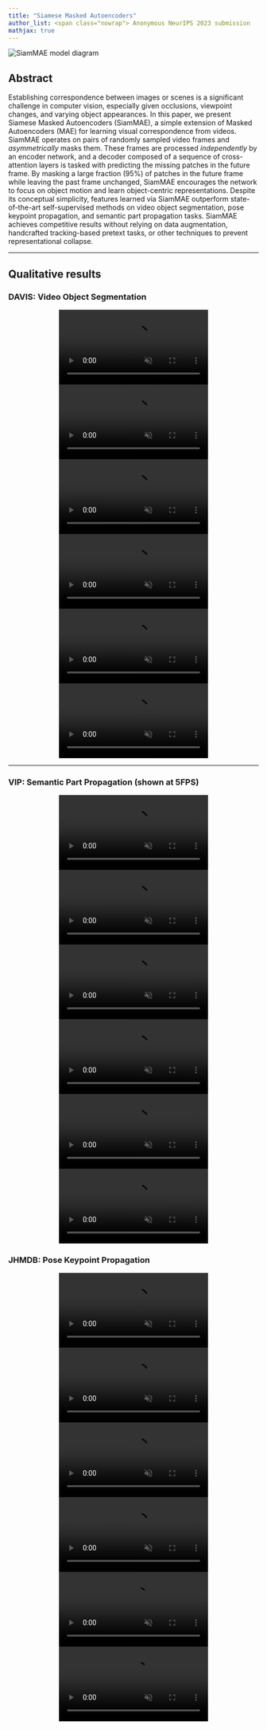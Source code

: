 ```yaml
---
title: "Siamese Masked Autoencoders"
author_list: <span class="nowrap"> Anonymous NeurIPS 2023 submission
mathjax: true
---
```

![SiamMAE model diagram](resources/model.png)


## Abstract

Establishing correspondence between images or scenes is a significant challenge in computer vision, especially given occlusions, viewpoint changes, and varying object appearances. In this paper, we present Siamese Masked Autoencoders (SiamMAE), a simple extension of Masked Autoencoders (MAE) for learning visual correspondence from videos. SiamMAE operates on pairs of randomly sampled video frames and *asymmetrically* masks them. These frames are processed *independently* by an encoder network, and a decoder composed of a sequence of cross-attention layers is tasked with predicting the missing patches in the future frame. By masking a large fraction (95%) of patches in the future frame while leaving the past frame unchanged, SiamMAE encourages the network to focus on object motion and learn object-centric representations. Despite its conceptual simplicity, features learned via SiamMAE outperform state-of-the-art self-supervised methods on video object segmentation, pose keypoint propagation, and semantic part propagation tasks. SiamMAE achieves competitive results without relying on data augmentation, handcrafted tracking-based pretext tasks, or other techniques to prevent representational collapse.

---

## Qualitative results

### DAVIS: Video Object Segmentation 
<div style="text-align: center">
	<video class="results_video_256" playsinline autoplay muted loop>
		  <source src="resources/davis/blackswan.mp4" type='video/mp4'>
		  <!-- <source src="resources/bair/bair_indiv_0_sfri.mp4" type='video/mp4'> -->
		  <source src="resources/davis/blackswan.webm" type='video/webm'>
		  Your browser does not support the video tag.
	</video>	
	<video class="results_video_256" playsinline autoplay muted loop>
		  <source src="resources/davis/breakdance.mp4" type='video/mp4'>
		  <!-- <source src="resources/bair/bair_indiv_0_sfri.mp4" type='video/mp4'> -->
		  <source src="resources/davis/breakdance.webm" type='video/webm'>
		  Your browser does not support the video tag.
	</video>
	<video class="results_video_256" playsinline autoplay muted loop>
		  <source src="resources/davis/libby.mp4" type='video/mp4'>
		  <!-- <source src="resources/bair/bair_indiv_0_sfri.mp4" type='video/mp4'> -->
		  <source src="resources/davis/libby.webm" type='video/webm'>
		  Your browser does not support the video tag.
	</video>
	<video class="results_video_256" playsinline autoplay muted loop>
		  <source src="resources/davis/horsejump-high.mp4" type='video/mp4'>
		  <!-- <source src="resources/bair/bair_indiv_0_sfri.mp4" type='video/mp4'> -->
		  <source src="resources/davis/horsejump-high.webm" type='video/webm'>
		  Your browser does not support the video tag.
	</video>
	<video class="results_video_256" playsinline autoplay muted loop>
		  <source src="resources/davis/lab-coat.mp4" type='video/mp4'>
		  <!-- <source src="resources/bair/bair_indiv_0_sfri.mp4" type='video/mp4'> -->
		  <source src="resources/davis/lab-coat.webm" type='video/webm'>
		  Your browser does not support the video tag.
	</video>
	<video class="results_video_256" playsinline autoplay muted loop>
		  <source src="resources/davis/parkour.mp4" type='video/mp4'>
		  <!-- <source src="resources/bair/bair_indiv_0_sfri.mp4" type='video/mp4'> -->
		  <source src="resources/davis/parkour.webm" type='video/webm'>
		  Your browser does not support the video tag.
	</video>
</div>

---
### VIP: Semantic Part Propagation (shown at 5FPS)
<div style="text-align: center">
	<video class="results_video_256" playsinline autoplay muted loop>
		  <source src="resources/VIP/videos37.mp4" type='video/mp4'>
		  <!-- <source src="resources/bair/bair_indiv_0_sfri.mp4" type='video/mp4'> -->
		  <source src="resources/VIP/videos37.webm" type='video/webm'>
		  Your browser does not support the video tag.
	</video>	
	<video class="results_video_256" playsinline autoplay muted loop>
		  <source src="resources/VIP/videos91.mp4" type='video/mp4'>
		  <!-- <source src="resources/bair/bair_indiv_0_sfri.mp4" type='video/mp4'> -->
		  <source src="resources/VIP/videos91.webm" type='video/webm'>
		  Your browser does not support the video tag.
	</video>
	<video class="results_video_256" playsinline autoplay muted loop>
		  <source src="resources/VIP/videos151.mp4" type='video/mp4'>
		  <!-- <source src="resources/bair/bair_indiv_0_sfri.mp4" type='video/mp4'> -->
		  <source src="resources/VIP/videos151.webm" type='video/webm'>
		  Your browser does not support the video tag.
	</video>
	<video class="results_video_256" playsinline autoplay muted loop>
		  <source src="resources/VIP/videos198.mp4" type='video/mp4'>
		  <!-- <source src="resources/bair/bair_indiv_0_sfri.mp4" type='video/mp4'> -->
		  <source src="resources/VIP/videos198.webm" type='video/webm'>
		  Your browser does not support the video tag.
	</video>
	<video class="results_video_256" playsinline autoplay muted loop>
		  <source src="resources/VIP/videos297.mp4" type='video/mp4'>
		  <!-- <source src="resources/bair/bair_indiv_0_sfri.mp4" type='video/mp4'> -->
		  <source src="resources/VIP/videos297.webm" type='video/webm'>
		  Your browser does not support the video tag.
	</video>
	<video class="results_video_256" playsinline autoplay muted loop>
		  <source src="resources/VIP/videos361.mp4" type='video/mp4'>
		  <!-- <source src="resources/bair/bair_indiv_0_sfri.mp4" type='video/mp4'> -->
		  <source src="resources/VIP/videos361.webm" type='video/webm'>
		  Your browser does not support the video tag.
	</video>
</div>

### JHMDB: Pose Keypoint Propagation
<div style="text-align: center">
	<video class="results_video_256" playsinline autoplay muted loop>
		  <source src="resources/jhmdb/1.mp4" type='video/mp4'>
		  <!-- <source src="resources/bair/bair_indiv_0_sfri.mp4" type='video/mp4'> -->
		  <source src="resources/jhmdb/1.webm" type='video/webm'>
		  Your browser does not support the video tag.
	</video>	
	<video class="results_video_256" playsinline autoplay muted loop>
		  <source src="resources/jhmdb/2.mp4" type='video/mp4'>
		  <!-- <source src="resources/bair/bair_indiv_0_sfri.mp4" type='video/mp4'> -->
		  <source src="resources/jhmdb/2.webm" type='video/webm'>
		  Your browser does not support the video tag.
	</video>
	<video class="results_video_256" playsinline autoplay muted loop>
		  <source src="resources/jhmdb/3.mp4" type='video/mp4'>
		  <!-- <source src="resources/bair/bair_indiv_0_sfri.mp4" type='video/mp4'> -->
		  <source src="resources/jhmdb/3.webm" type='video/webm'>
		  Your browser does not support the video tag.
	</video>
	<video class="results_video_256" playsinline autoplay muted loop>
		  <source src="resources/jhmdb/4.mp4" type='video/mp4'>
		  <!-- <source src="resources/bair/bair_indiv_0_sfri.mp4" type='video/mp4'> -->
		  <source src="resources/jhmdb/4.webm" type='video/webm'>
		  Your browser does not support the video tag.
	</video>
	<video class="results_video_256" playsinline autoplay muted loop>
		  <source src="resources/jhmdb/5.mp4" type='video/mp4'>
		  <!-- <source src="resources/bair/bair_indiv_0_sfri.mp4" type='video/mp4'> -->
		  <source src="resources/jhmdb/5.webm" type='video/webm'>
		  Your browser does not support the video tag.
	</video>
	<video class="results_video_256" playsinline autoplay muted loop>
		  <source src="resources/jhmdb/6.mp4" type='video/mp4'>
		  <!-- <source src="resources/bair/bair_indiv_0_sfri.mp4" type='video/mp4'> -->
		  <source src="resources/jhmdb/6.webm" type='video/webm'>
		  Your browser does not support the video tag.
	</video>
</div>